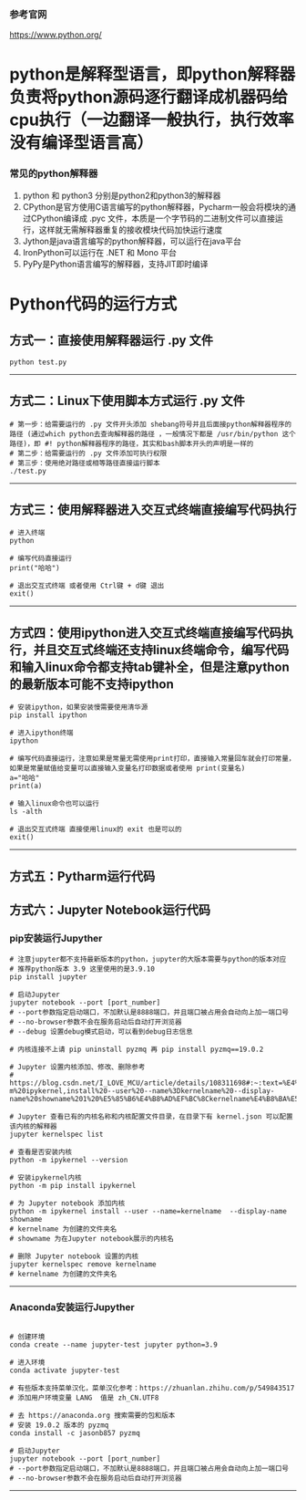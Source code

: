 ### 参考官网
https://www.python.org/

# python是解释型语言，即python解释器负责将python源码逐行翻译成机器码给cpu执行（一边翻译一般执行，执行效率没有编译型语言高）
### 常见的python解释器
1. python 和 python3 分别是python2和python3的解释器
2. CPython是官方使用C语言编写的python解释器，Pycharm一般会将模块的通过CPython编译成 .pyc 文件，本质是一个字节码的二进制文件可以直接运行，这样就无需解释器重复的接收模块代码加快运行速度
3. Jython是java语言编写的python解释器，可以运行在java平台
4. IronPython可以运行在 .NET 和 Mono 平台
5. PyPy是Python语言编写的解释器，支持JIT即时编译


# Python代码的运行方式

## 方式一：直接使用解释器运行 .py 文件
~~~shell
python test.py
~~~
---

## 方式二：Linux下使用脚本方式运行 .py 文件
~~~shell
# 第一步：给需要运行的 .py 文件开头添加 shebang符号并且后面接python解释器程序的路径 (通过which python去查询解释器的路径 ，一般情况下都是 /usr/bin/python 这个路径)，即 #! python解释器程序的路径，其实和bash脚本开头的声明是一样的
# 第二步：给需要运行的 .py 文件添加可执行权限
# 第三步：使用绝对路径或相等路径直接运行脚本
./test.py
~~~
---

## 方式三：使用解释器进入交互式终端直接编写代码执行
~~~shell
# 进入终端
python 

# 编写代码直接运行
print("哈哈")

# 退出交互式终端 或者使用 Ctrl键 + d键 退出
exit()
~~~
---

## 方式四：使用ipython进入交互式终端直接编写代码执行，并且交互式终端还支持linux终端命令，编写代码和输入linux命令都支持tab键补全，但是注意python的最新版本可能不支持ipython
~~~shell
# 安装ipython，如果安装慢需要使用清华源
pip install ipython

# 进入ipython终端
ipython

# 编写代码直接运行，注意如果是常量无需使用print打印，直接输入常量回车就会打印常量，如果是常量赋值给变量可以直接输入变量名打印数据或者使用 print(变量名)
a="哈哈"
print(a)

# 输入linux命令也可以运行
ls -alth

# 退出交互式终端 直接使用linux的 exit 也是可以的
exit()
~~~
---

## 方式五：Pytharm运行代码

## 方式六：Jupyter Notebook运行代码

### pip安装运行Jupyther
~~~shell
# 注意jupyter都不支持最新版本的python，jupyter的大版本需要与python的版本对应
# 推荐python版本 3.9 这里使用的是3.9.10
pip install jupyter

# 启动Jupyter
jupyter notebook --port [port_number]
# --port参数指定启动端口，不加默认是8888端口，并且端口被占用会自动向上加一端口号
# --no-browser参数不会在服务启动后自动打开浏览器
# --debug 设置debug模式启动，可以看到debug日志信息

# 内核连接不上请 pip uninstall pyzmq 再 pip install pyzmq==19.0.2

# Jupyter 设置内核添加、修改、删除参考
# https://blog.csdn.net/I_LOVE_MCU/article/details/108311698#:~:text=%E4%B8%BA%20Jupyter%20notebook%20%E6%B7%BB%E5%8A%A0%E5%86%85%E6%A0%B8%20python%20-m%20ipykernel,install%20--user%20--name%3Dkernelname%20--display-name%20showname%201%20%E5%85%B6%E4%B8%AD%EF%BC%8Ckernelname%E4%B8%BA%E5%88%9B%E5%BB%BA%E7%9A%84%E6%96%87%E4%BB%B6%E5%A4%B9%E5%90%8D%EF%BC%8Cshowname%E4%B8%BA%E5%9C%A8Jupyter%20notebook%E5%B1%95%E7%A4%BA%E7%9A%84%E5%86%85%E6%A0%B8%E5%90%8D

# Jupyter 查看已有的内核名称和内核配置文件目录，在目录下有 kernel.json 可以配置该内核的解释器
jupyter kernelspec list

# 查看是否安装内核
python -m ipykernel --version

# 安装ipykernel内核
python -m pip install ipykernel

# 为 Jupyter notebook 添加内核
python -m ipykernel install --user --name=kernelname  --display-name showname
# kernelname 为创建的文件夹名
# showname 为在Jupyter notebook展示的内核名

# 删除 Jupyter notebook 设置的内核
jupyter kernelspec remove kernelname
# kernelname 为创建的文件夹名

~~~
---

### Anaconda安装运行Jupyther
~~~shell

# 创建环境
conda create --name jupyter-test jupyter python=3.9

# 进入环境
conda activate jupyter-test

# 有些版本支持菜单汉化，菜单汉化参考：https://zhuanlan.zhihu.com/p/549843517
# 添加用户环境变量 LANG  值是 zh_CN.UTF8

# 去 https://anaconda.org 搜索需要的包和版本
# 安装 19.0.2 版本的 pyzmq
conda install -c jasonb857 pyzmq

# 启动Jupyter
jupyter notebook --port [port_number]
# --port参数指定启动端口，不加默认是8888端口，并且端口被占用会自动向上加一端口号
# --no-browser参数不会在服务启动后自动打开浏览器
~~~
---

